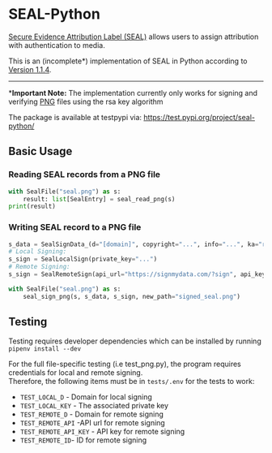 # SEAL-Python
[Secure Evidence Attribution Label (SEAL)](https://github.com/hackerfactor/SEAL) allows users to assign attribution with authentication to media.

This is an (incomplete*) implementation of SEAL in Python according to [Version 1.1.4](https://github.com/hackerfactor/SEAL/blob/d05d7b6e81a025cd1b00919549e1a013115ec134/SPECIFICATION.md).

---

***Important Note:** The implementation currently only works for signing and verifying <u>PNG</u> files using the rsa key algorithm

The package is available at testpypi via: https://test.pypi.org/project/seal-python/
  <br>

## Basic Usage
### Reading SEAL records from a PNG file
```python
with SealFile("seal.png") as s:
    result: list[SealEntry] = seal_read_png(s)
print(result)
```
### Writing SEAL record to a PNG file
```python
s_data = SealSignData_(d="[domain]", copyright="...", info="...", ka="rsa")
# Local Signing:
s_sign = SealLocalSign(private_key="...")
# Remote Signing:
s_sign = SealRemoteSign(api_url="https://signmydata.com/?sign", api_key="...")

with SealFile("seal.png") as s:
    seal_sign_png(s, s_data, s_sign, new_path="signed_seal.png")
```

## Testing
Testing requires developer dependencies which can be installed by running `pipenv install --dev`

For the full file-specific testing (i.e test_png.py), the program requires credentials for local and remote signing. \
Therefore, the following items must be in `tests/.env` for the tests to work:
- `TEST_LOCAL_D` - Domain for local signing
- `TEST_LOCAL_KEY` - The associated private key
- `TEST_REMOTE_D` - Domain for remote signing
- `TEST_REMOTE_API` -API url for remote signing
- `TEST_REMOTE_API_KEY` - API key for remote signing
- `TEST_REMOTE_ID`- ID for remote signing